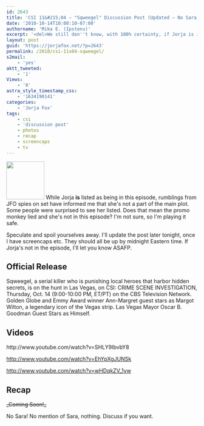 ```yaml
---
id: 2643
title: 'CSI 11&#215;04 — "Sqweegel" Discussion Post (Updated — No Sara)'
date: '2010-10-14T10:00:10-07:00'
authorname: 'Mika E. (Ipstenu)'
excerpt: '<del>We still don''t know, with 100% certainty, if Jorja is in this episode or not. So play it by ear, kids!</del> We know. No Sara. No mention of Sara. Not watching.'
layout: post
guid: 'https://jorjafox.net/?p=2643'
permalink: /2010/csi-11x04-sqweegel/
s2mail:
    - 'yes'
aktt_tweeted:
    - '1'
Views:
    - '8'
astra_style_timestamp_css:
    - '1634190141'
categories:
    - 'Jorja Fox'
tags:
    - csi
    - 'discussion post'
    - photos
    - recap
    - screencaps
    - tv
---
```


<img src="//static.jorjafox.net/wordpress/2010/10/sqweegel-100x100.jpg" alt="" title="sqweegel" width="100" height="100" class="alignleft size-thumbnail wp-image-2644" /> While Jorja **is** listed as being in this episode, rumblings from JFO spies on set have informed me that she's not a part of the main plot. Some people were surprised to see her listed.  Does that mean the promo monkey lied and she's not in this episode? I'm not sure, so I'm playing it safe.

Speculate and spoil yourselves away. I'll update the post later tonight, once I have screencaps etc. They should all be up by midnight Eastern time.  If Jorja's not in the episode, I'll let you know ASAFP.

<h2>Official Release</h2>
Sqweegel, a serial killer who is punishing local heroes that harbor hidden secrets, is on the hunt in Las Vegas, on CSI: CRIME SCENE INVESTIGATION, Thursday, Oct. 14 (9:00-10:00 PM, ET/PT) on the CBS Television Network. Golden Globe and Emmy Award winner Ann-Margret guest stars as Margot Wilton, a legendary icon of the Vegas strip. Las Vegas Mayor Oscar B. Goodman Guest Stars as Himself.

<h2>Videos</h2>
http://www.youtube.com/watch?v=SHLY9IbvbY8

http://www.youtube.com/watch?v=EhYpXgJUNSk

http://www.youtube.com/watch?v=wHDqkZV_1yw

<h2>Recap</h2>
<del>_Coming Soon!_</del>

No Sara! No mention of Sara, nothing.  Discuss if you want.
